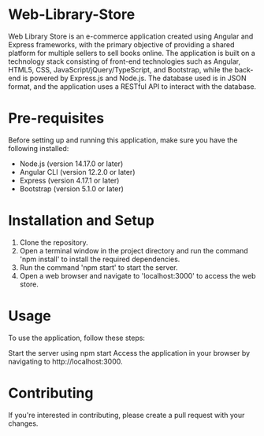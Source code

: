 # Web-Library-Store

Web Library Store is an e-commerce application created using Angular and Express frameworks, with the primary objective of providing a shared platform for multiple sellers to sell books online. The application is built on a technology stack consisting of front-end technologies such as Angular, HTML5, CSS, JavaScript/jQuery/TypeScript, and Bootstrap, while the back-end is powered by Express.js and Node.js. The database used is in JSON format, and the application uses a RESTful API to interact with the database.


# Pre-requisites 

Before setting up and running this application, make sure you have the following installed:

* Node.js (version 14.17.0 or later)
* Angular CLI (version 12.2.0 or later)
* Express (version 4.17.1 or later)
* Bootstrap (version 5.1.0 or later)


# Installation and Setup

1. Clone the repository.
2. Open a terminal window in the project directory and run the command 'npm install' to install the required dependencies.
3. Run the command 'npm start' to start the server.
4. Open a web browser and navigate to 'localhost:3000' to access the web store.


# Usage

To use the application, follow these steps:

Start the server using npm start
Access the application in your browser by navigating to http://localhost:3000.


# Contributing

If you're interested in contributing, please create a pull request with your changes.
